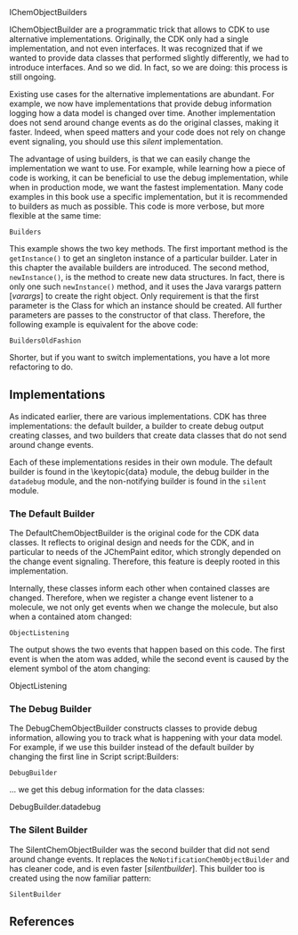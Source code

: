 <section level="#" label="builders">IChemObjectBuilders</section>

<class>IChemObjectBuilder</class> are a programmatic trick that allows to CDK
to use alternative implementations. Originally, the CDK only had a
single implementation, and not even interfaces. It was recognized that
if we wanted to provide data classes that performed slightly
differently, we had to introduce interfaces. And so we did. In fact, so
we are doing: this process is still ongoing.

Existing use cases for the alternative implementations are abundant.
For example, we now have implementations that provide debug information
logging how a data model is changed over time. Another implementation
does not send around change events as do the original classes, making
it faster. Indeed, when speed matters and your code does not
rely on change event signaling, you should use this *silent*
implementation.

The advantage of using builders, is that we can easily change the
implementation we want to use. For example, while learning how a piece
of code is working, it can be beneficial to use the debug implementation,
while when in production mode, we want the fastest implementation.
Many code examples in this book use a specific implementation, but it
is recommended to builders as much as possible. This code is more verbose,
but more flexible at the same time:

<code>Builders</code>

This example shows the two key methods. The first important method is
the `getInstance()` to get an singleton instance of a particular builder.
Later in this chapter the available builders are introduced. The second
method, `newInstance()`, is the method to create new data structures.
In fact, there is only one such `newInstance()` method, and it uses
the Java varargs pattern [<cite>varargs</cite>] to create the right object. Only requirement
is that the first parameter is the <class>Class</class> for which an instance
should be created. All further parameters are passes to the constructor
of that class. Therefore, the following example is equivalent for the
above code:

<code>BuildersOldFashion</code>

Shorter, but if you want to switch implementations, you have a lot more
refactoring to do.

## Implementations

As indicated earlier, there are various implementations. CDK <version/>
has three implementations: the default builder, a builder to create debug
output creating classes, and two builders that create data classes that do
not send around change events.

Each of these implementations resides in their own module. The default
builder is found in the \keytopic{data} module, the debug builder in the
`datadebug` module, and the non-notifying builder is found in the
`silent` module.

### The Default Builder

The <class>DefaultChemObjectBuilder</class> is the original code for the CDK data
classes. It reflects to original design and needs for the CDK, and in particular
to needs of the JChemPaint editor, which strongly depended on the change event
signaling. Therefore, this feature is deeply rooted in this implementation.

Internally, these classes inform each other when contained classes are changed.
Therefore, when we register a change event listener to a molecule, we not only
get events when we change the molecule, but also when a contained atom changed:

<code>ObjectListening</code>

The output shows the two events that happen based on this code. The first
event is when the atom was added, while the second event is caused by the
element symbol of the atom changing:

<out>ObjectListening</out>

### The Debug Builder

The <class>DebugChemObjectBuilder</class> constructs classes to provide debug
information, allowing you to track what is happening with your data model.
For example, if we use this builder instead of the default builder by
changing the first line in Script <xref>script:Builders</xref>:

<code>DebugBuilder</code>

... we get this debug information for the data classes:

<out>DebugBuilder.datadebug</out>

### The Silent Builder

The <class>SilentChemObjectBuilder</class> was the second builder that did not send
around change events. It replaces the `NoNotificationChemObjectBuilder`
and has cleaner code, and is even faster [<cite>silentbuilder</cite>]. This builder too is created using
the now familiar pattern:

<code>SilentBuilder</code>

## References

<references/>
